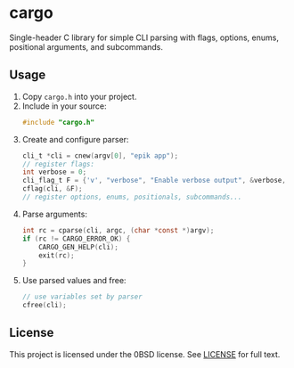 # cargo

Single-header C library for simple CLI parsing with flags, options, enums, positional arguments, and subcommands.

## Usage

1. Copy `cargo.h` into your project.
2. Include in your source:
   ```c
   #include "cargo.h"
   ```
3. Create and configure parser:
   ```c
   cli_t *cli = cnew(argv[0], "epik app");
   // register flags:
   int verbose = 0;
   cli_flag_t F = {'v', "verbose", "Enable verbose output", &verbose, CARGO_OPTIONAL};
   cflag(cli, &F);
   // register options, enums, positionals, subcommands...
   ```
4. Parse arguments:
   ```c
   int rc = cparse(cli, argc, (char *const *)argv);
   if (rc != CARGO_ERROR_OK) {
       CARGO_GEN_HELP(cli);
       exit(rc);
   }
   ```
5. Use parsed values and free:
   ```c
   // use variables set by parser
   cfree(cli);
   ```


## License

This project is licensed under the 0BSD license. See [LICENSE](LICENSE) for full text.
